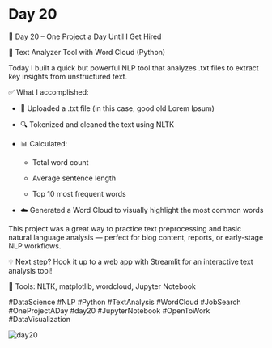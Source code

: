 # Day 20

🎯 Day 20 – One Project a Day Until I Get Hired

🧠 Text Analyzer Tool with Word Cloud (Python)

Today I built a quick but powerful NLP tool that analyzes .txt files to extract key insights from unstructured text.

✅ What I accomplished:

  - 📄 Uploaded a .txt file (in this case, good old Lorem Ipsum)

  - 🔍 Tokenized and cleaned the text using NLTK

  - 📊 Calculated:

    - Total word count

    - Average sentence length

    - Top 10 most frequent words

  - ☁️ Generated a Word Cloud to visually highlight the most common words


This project was a great way to practice text preprocessing and basic natural language analysis — perfect for blog content, reports, or early-stage NLP workflows.


💡 Next step? Hook it up to a web app with Streamlit for an interactive text analysis tool!

📂 Tools: NLTK, matplotlib, wordcloud, Jupyter Notebook

#DataScience #NLP #Python #TextAnalysis #WordCloud  #JobSearch  #OneProjectADay #day20 #JupyterNotebook #OpenToWork #DataVisualization



![day20](https://github.com/user-attachments/assets/ca6a35ec-6564-479e-9cdd-f08fdd39e3b5)
